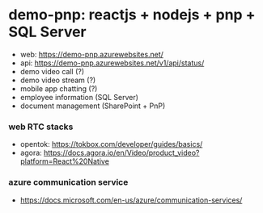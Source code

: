 # demo-pnp: reactjs + nodejs + pnp + SQL Server 
- web: https://demo-pnp.azurewebsites.net/
- api: https://demo-pnp.azurewebsites.net/v1/api/status/
- demo video call (?)
- demo video stream (?)
- mobile app chatting (?)
- employee information (SQL Server)
- document management (SharePoint + PnP)

### web RTC stacks
- opentok: https://tokbox.com/developer/guides/basics/
- agora: https://docs.agora.io/en/Video/product_video?platform=React%20Native

### azure communication service
- https://docs.microsoft.com/en-us/azure/communication-services/
